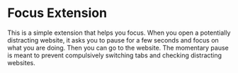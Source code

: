 # Focus Extension

This is a simple extension that helps you focus. When you open a potentially distracting website, it asks you to pause for a few seconds and focus on what you are doing. Then you can go to the website. The momentary pause is meant to prevent compulsively switching tabs and checking distracting websites.
